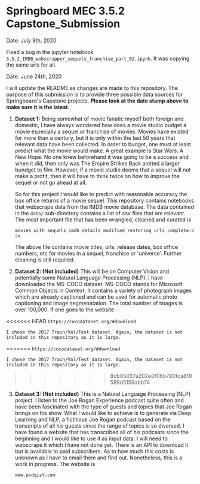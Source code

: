 # Springboard MEC 3.5.2 Capstone_Submission

Date: July 9th, 2020

Fixed a bug in the jupyter notebook `3.5.2_IMDB_webscrapper_sequels_franchise_part_02.ipynb`. It was copying the same urls for all.



Date: June 24th, 2020

I will update the README as changes are made to this repository. The purpose of this submission is to provide three possible data sources for Springboard's Capstone projects. **Please look at the date stamp above to make sure it is the latest**. 

1. **Dataset 1:** Being somewhat of movie fanatic myself both foreign and domestic, I have always wondered how does a movie studio budget a movie especially a sequel or franchise of movies. Movies have existed for more than a century, but it is only within the last 50 years that relevant data have been collected. In order to budget, one must at least predict what the movie would make. A great example is Star Wars: A New Hope. No one knew beforehand it was going to be a success and when it did, then only was The Empire Strikes Back alotted a larger bundget to film. However, if a movie studio deems that a sequel will not make a profit, then it will have to think twice on how to improve the sequel or not go ahead at all.
    
    So for this project I would like to predict with reasonable accuracy the box office returns of a movie sequel. This repository contains notebooks that webscrape data from the IMDB movie database. The data contained in the `data/` sub-directory contains a list of csv files that are relevant. The most important file that has been wrangled, cleaned and curated is 
    
    `movies_with_sequels_imdb_details_modified_restoring_urls_complete.csv`
    
    
   The above file contains movie titles, urls, release dates, box office numbers, etc for movies in a sequel, franchise or 'universe'. Further cleaning is still required.
   
    
2. **Dataset 2: (Not included)** This will be on Computer Vision and potentially some Natural Language Processing (NLP). I have downloaded the MS-COCO dataset. MS-COCO stands for Microsoft Common Objects in Context. It contains a variety of photograph images which are already captioned and can be used for automatic photo captioning and image segmenatation. The total number of images is over 100,000. If one goes to the website  

<<<<<<< HEAD
   `https://cocodataset.org/#download` 
  
	I chose the 2017 Train/Val/Test dataset. Again, the dataset is not included in this repository as it is large.
=======
	`https://cocodataset.org/#download` 
  
  	I chose the 2017 Train/Val/Test dataset. Again, the dataset is not included in this repository as it is large.
>>>>>>> 8db05037a202e0f06b780fca819589d5159abb74
  
3. **Dataset 3: (Not included)** This is a Natural Language Processing (NLP) project. I listen to the Joe Rogan Experience podcast quite often and have been fascinated with the type of guests and topics that Joe Rogan brings on his show. What I would like to achieve is to generate via Deep Learning and NLP, a fictitious Joe Rogan podcast based on the transcripts of all his guests since the range of topics is so diversed. I have found a website that has transcribed all of his podcasts since the beginning and I would like to use it as input data. I will need to webscrape it which I have not done yet. There is an API to download it but is available to paid subscribers. As to how much this costs is unknown as I have to email them and find out. Nonetheless, this is a work in progress. The website is 

	`www.podgist.com`

   

